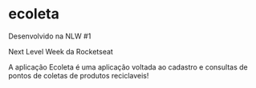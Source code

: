 # ecoleta

Desenvolvido na NLW #1 

Next Level Week da Rocketseat

A aplicação Ecoleta é uma aplicação voltada ao cadastro e consultas de pontos de coletas de produtos reciclaveis!
